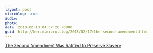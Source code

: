 ```yaml
---
layout: post
microblog: true
audio: 
photo: 
date: 2018-02-18 04:37:28 +0800
guid: http://kerim.micro.blog/2018/02/17/the-second-amendment.html
---
```

[The Second Amendment Was Ratified to Preserve Slavery](http://www.truth-out.org/news/item/13890-the-second-amendment-was-ratified-to-preserve-slavery)
